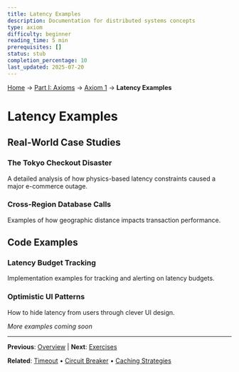 ```yaml
---
title: Latency Examples
description: Documentation for distributed systems concepts
type: axiom
difficulty: beginner
reading_time: 5 min
prerequisites: []
status: stub
completion_percentage: 10
last_updated: 2025-07-20
---
```


<!-- Navigation -->
[Home](/) → [Part I: Axioms](/part1-axioms/) → [Axiom 1](index.md) → **Latency Examples**

# Latency Examples

## Real-World Case Studies

### The Tokyo Checkout Disaster
A detailed analysis of how physics-based latency constraints caused a major e-commerce outage.

### Cross-Region Database Calls
Examples of how geographic distance impacts transaction performance.

## Code Examples

### Latency Budget Tracking
Implementation examples for tracking and alerting on latency budgets.

### Optimistic UI Patterns
How to hide latency from users through clever UI design.

*More examples coming soon*

---

**Previous**: [Overview](./) | **Next**: [Exercises](exercises.md)

**Related**: [Timeout](../../patterns/timeout.md) • [Circuit Breaker](../../patterns/circuit-breaker.md) • [Caching Strategies](../../patterns/caching-strategies.md)
